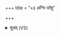 +++
title = "०३ अग्निः परेषु"

+++
<details><summary>मूलम् (VS)</summary>

अ॒ग्निः परे॑षु॒ धाम॑सु॒ कामो॑ भू॒तस्य॒ भव्य॑स्य।  
स॒म्राडेको॒ वि रा॑जति ॥
</details>